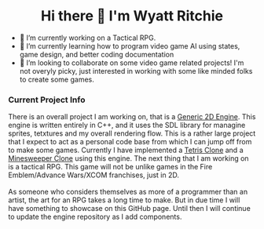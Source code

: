 <h1 align="center"> Hi there 👋 I'm Wyatt Ritchie</h1>


- 🔭 I’m currently working on a Tactical RPG.
- 🌱 I’m currently learning how to program video game AI using states, game design, and better coding documentation
- 👯 I’m looking to collaborate on some video game related projects! I'm not overyly picky, just interested in working with some like minded folks to create some games.

<h3 align="left">Current Project Info</h3>
<p>
  There is an overall project I am working on, that is a <a href="https://github.com/Wyatt-Ritchie/generic-2d-engine">Generic 2D Engine</a>. This engine is written entirely in C++, and it uses the SDL library for managine sprites, tetxtures and my overall rendering flow. This is a rather large project that I expect to act as a personal code base from which I can jump off from to make some games. Currently I have implemented a <a href="https://github.com/Wyatt-Ritchie/Tetris-Clone">Tetris Clone</a> and a <a href="https://github.com/Wyatt-Ritchie/Minesweeper">Minesweeper Clone</a> using this engine. The next thing that I am working on is a tactical RPG. This game will not be unlike games in the Fire Emblem/Advance Wars/XCOM franchises, just in 2D. 
  <br><br>As someone who considers themselves as more of a programmer than an artist, the art for an RPG takes a long time to make. But in due time I will have something to showcase on this GitHub page. Until then I will continue to update the engine repository as I add components.
</p>
<!--
**Zivarius/Zivarius** is a ✨ _special_ ✨ repository because its `README.md` (this file) appears on your GitHub profile.

Here are some ideas to get you started:

- 🔭 I’m currently working on ...
- 🌱 I’m currently learning ...
- 👯 I’m looking to collaborate on ...
- 🤔 I’m looking for help with ...
- 💬 Ask me about ...
- 📫 How to reach me: ...
- 😄 Pronouns: ...
- ⚡ Fun fact: ...
-->


